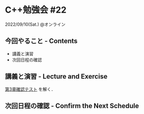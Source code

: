 # C++勉強会 #22

2022/09/10(Sat.) @オンライン

## 今回やること - Contents

- 講義と演習
- 次回日程の確認

## 講義と演習 - Lecture and Exercise

[第3章確認テスト](https://github.com/fumiyanll23/cpp-learning/tree/main/exercises/chapter03) を解く．

## 次回日程の確認 - Confirm the Next Schedule
